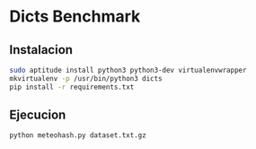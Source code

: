 Dicts Benchmark
===============


Instalacion
-----------

```bash
sudo aptitude install python3 python3-dev virtualenvwrapper
mkvirtualenv -p /usr/bin/python3 dicts
pip install -r requirements.txt
```


Ejecucion
---------
```bash
python meteohash.py dataset.txt.gz
```


